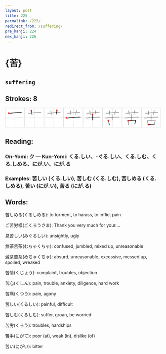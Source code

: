 ```yaml
---
layout: post
title: 225
permalink: /225/
redirect_from: /suffering/
pre_kanji: 224
nex_kanji: 226
---
```


# {苦}

## `suffering`

## Strokes: 8

<div class="stroke"><img src="../images/E88BA6.png" /></div>

## Reading:

### On-Yomi: ク &mdash; Kun-Yomi: くる.しい、-ぐる.しい、くる.しむ、くる.しめる、にが.い、にが.る

### Examples: 苦しい (くる.しい), 苦しむ (くる.しむ), 苦しめる (くる.しめる), 苦い (にが.い), 苦る (にが.る)

## Words:

苦しめる(くるしめる): to torment, to harass, to inflict pain

ご苦労様(ごくろうさま): Thank you very much for your....

見苦しい(みぐるしい): unsightly, ugly

無茶苦茶(むちゃくちゃ): confused, jumbled, mixed up, unreasonable

滅茶苦茶(めちゃくちゃ): absurd, unreasonable, excessive, messed up, spoiled, wreaked

苦情(くじょう): complaint, troubles, objection

苦心(くしん): pain, trouble, anxiety, diligence, hard work

苦痛(くつう): pain, agony

苦しい(くるしい): painful, difficult

苦しむ(くるしむ): suffer, groan, be worried

苦労(くろう): troubles, hardships

苦手(にがて): poor (at), weak (in), dislike (of)

苦い(にがい): bitter
